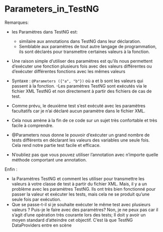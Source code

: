 # Parameters_in_TestNG

Remarques:
- les Paramètres dans TestNG est:
    - similaire aux annotations dans TestNG dans leur déclaration. 
    - Semblable aux paramètres de tout autre langage de programmation, ils sont déclarés pour transmettre certaines valeurs à la fonction.
- Une raison simple d’utiliser des paramètres est qu’ils nous permettent d’exécuter une fonction plusieurs fois avec des valeurs différentes ou d’exécuter différentes fonctions avec les mêmes valeurs
- Syntaxe : ``` @Parameters ({"a", "b"}) ``` où a et b sont les valeurs qui passent à la fonction.
-Les paramètres TestNG sont exécutés via le fichier XML TestNG et non directement à partir des fichiers de cas de test.

- Comme prévu, le deuxième test s’est exécuté avec les paramètres facultatifs car je n’ai déclaré aucun paramètre dans le fichier XML.

- Cela nous amène à la fin de ce code sur un sujet très confortable et très facile à comprendre. 
- @Parameters nous donne le pouvoir d’exécuter un grand nombre de tests différents en déclarant les valeurs des variables une seule fois. Cela rend notre partie test facile et efficace. 
- N’oubliez pas que vous pouvez utiliser l’annotation avec n’importe quelle méthode comportant une annotation.
 
 Enfin :
- la Paramètres TestNG et comment les utiliser pour transmettre les valeurs à votre classe de test à partir du fichier XML. Mais, il y a un problème avec les paramètres TestNG. Ils ont très bien fonctionné pour passer la valeur et exécuter les tests, mais cela ne se produit qu’une seule fois par exécution. 
- Que se passe-t-il si je souhaite exécuter le même test avec plusieurs valeurs ? Puis-je le faire avec des paramètres? Non, je ne peux pas car il s’agit d’une opération très courante lors des tests;  Il doit y avoir un moyen standard d’atteindre cet objectif. C’est là que TestNG DataProviders entre en scène
